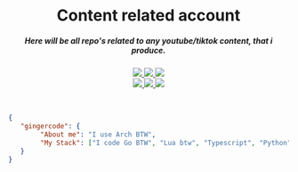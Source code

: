 <h1 align="center">Content related account</h1>

<h5 align="center">Here will be all repo's related to any youtube/tiktok content, that i produce.</h5>

<p align="center">
 <!-- <a href="https://gist.github.com/gingerycode">
  <img src="https://img.shields.io/badge/-Gists-000?style=for-the-badge&logo=Github&logoColor=white" />
 </a> -->
 <a href="https://www.youtube.com/@ginger-code-bits">
  <img src="https://img.shields.io/badge/-YouTube-ff0000?style=for-the-badge&logo=youtube&logoColor=white" />
 </a>
  <a href="https://www.tiktok.com/@gingercode">
  <img src="https://img.shields.io/badge/-TikTok-000?style=for-the-badge&logo=tiktok&logoColor=white" />
 </a>
<a href="https://t.me/+VMGZJl7IIHYxNGIx">
  <img src="https://img.shields.io/badge/-Telegram-0088cc?style=for-the-badge&logo=telegram&logoColor=white" />
 </a>
 <br>
 <a href="https://www.reddit.com/user/spicy-ginger-code/">
  <img src="https://img.shields.io/badge/-Reddit-FF5700?style=for-the-badge&logo=reddit&logoColor=white" />
 </a>
  <a href="https://stackoverflow.com/users/27089770/ginger-code?tab=profile">
  <img src="https://img.shields.io/badge/SO-FE7A16?style=for-the-badge&logo=stack-overflow&logoColor=white" />
 </a>
   <a href="https://superuser.com/users/2163768/ginger-code?tab=profile">
  <img src="https://img.shields.io/badge/SU-fff?style=for-the-badge&logo=super-user&logoColor=black" />
 </a>
</p>

</br>

<!--START_SECTION:mydata-->

```json
{
   "gingercode": {
        "About me": "I use Arch BTW",
        "My Stack": ["I code Go BTW", "Lua btw", "Typescript", "Python"],
   }
}
```

<!--END_SECTION:mydata-->
